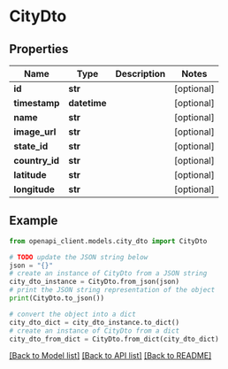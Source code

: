 # CityDto


## Properties

Name | Type | Description | Notes
------------ | ------------- | ------------- | -------------
**id** | **str** |  | [optional] 
**timestamp** | **datetime** |  | [optional] 
**name** | **str** |  | [optional] 
**image_url** | **str** |  | [optional] 
**state_id** | **str** |  | [optional] 
**country_id** | **str** |  | [optional] 
**latitude** | **str** |  | [optional] 
**longitude** | **str** |  | [optional] 

## Example

```python
from openapi_client.models.city_dto import CityDto

# TODO update the JSON string below
json = "{}"
# create an instance of CityDto from a JSON string
city_dto_instance = CityDto.from_json(json)
# print the JSON string representation of the object
print(CityDto.to_json())

# convert the object into a dict
city_dto_dict = city_dto_instance.to_dict()
# create an instance of CityDto from a dict
city_dto_from_dict = CityDto.from_dict(city_dto_dict)
```
[[Back to Model list]](../README.md#documentation-for-models) [[Back to API list]](../README.md#documentation-for-api-endpoints) [[Back to README]](../README.md)


